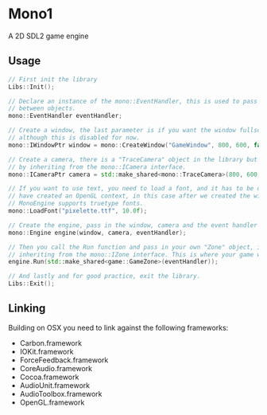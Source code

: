 Mono1
=====

A 2D SDL2 game engine


## Usage

```C++
// First init the library
Libs::Init();

// Declare an instance of the mono::EventHandler, this is used to pass events 
// between objects.
mono::EventHandler eventHandler;

// Create a window, the last parameter is if you want the window fullscreen or not,
// although this is disabled for now. 
mono::IWindowPtr window = mono::CreateWindow("GameWindow", 800, 600, false);

// Create a camera, there is a "TraceCamera" object in the library but you can create your own
// by inheriting from the mono::ICamera interface.
mono::ICameraPtr camera = std::make_shared<mono::TraceCamera>(800, 600, eventHandler);

// If you want to use text, you need to load a font, and it has to be done after you 
// have created an OpenGL context, in this case after we created the window.
// MonoEngine supports truetype fonts.
mono::LoadFont("pixelette.ttf", 10.0f);

// Create the engine, pass in the window, camera and the event handler
mono::Engine engine(window, camera, eventHandler);

// Then you call the Run function and pass in your own "Zone" object, it's an object
// inheriting from the mono::IZone interface. This is where your game will take place.
engine.Run(std::make_shared<game::GameZone>(eventHandler));

// And lastly and for good practice, exit the library.
Libs::Exit();
```

## Linking

Building on OSX you need to link against the following frameworks:

* Carbon.framework
* IOKit.framework
* ForceFeedback.framework
* CoreAudio.framework
* Cocoa.framework
* AudioUnit.framework
* AudioToolbox.framework
* OpenGL.framework

